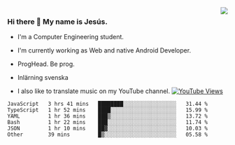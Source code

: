 <img align='right' src="https://github-readme-stats.vercel.app/api/top-langs/?username=JesusJimenezG&layout=compact&theme=dracula">

### Hi there 👋 My name is Jesús.
- I'm a Computer Engineering student.
- I'm currently working as Web and native Android Developer.

- ProgHead. Be prog.
- Inlärning svenska
- I also like to translate music on my YouTube channel. [![YouTube Views](https://img.shields.io/youtube/channel/views/UCWnlcC4_sV9Imcy9ysQpxHA?style=social)](https://www.youtube.com/channel/UCWnlcC4_sV9Imcy9ysQpxHA)

<!--START_SECTION:waka-->

```text
JavaScript   3 hrs 41 mins   ████████░░░░░░░░░░░░░░░░░   31.44 %
TypeScript   1 hr 52 mins    ████░░░░░░░░░░░░░░░░░░░░░   15.99 %
YAML         1 hr 36 mins    ███▒░░░░░░░░░░░░░░░░░░░░░   13.72 %
Bash         1 hr 22 mins    ███░░░░░░░░░░░░░░░░░░░░░░   11.74 %
JSON         1 hr 10 mins    ██▓░░░░░░░░░░░░░░░░░░░░░░   10.03 %
Other        39 mins         █▒░░░░░░░░░░░░░░░░░░░░░░░   05.58 %
```

<!--END_SECTION:waka-->

<!--
**JesusJimenezG/JesusJimenezG** is a ✨ _special_ ✨ repository because its `README.md` (this file) appears on your GitHub profile.

Here are some ideas to get you started:

- 🔭 I’m currently working on ...
- 🌱 I’m currently learning ...
- 👯 I’m looking to collaborate on ...
- 🤔 I’m looking for help with ...
- 💬 Ask me about ...
- 📫 How to reach me: ...
- 😄 Pronouns: ...
- ⚡ Fun fact: ...
-->
